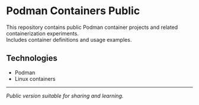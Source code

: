# Podman Containers Public

This repository contains public Podman container projects and related containerization experiments.  
Includes container definitions and usage examples.

## Technologies

- Podman  
- Linux containers

---

*Public version suitable for sharing and learning.*
